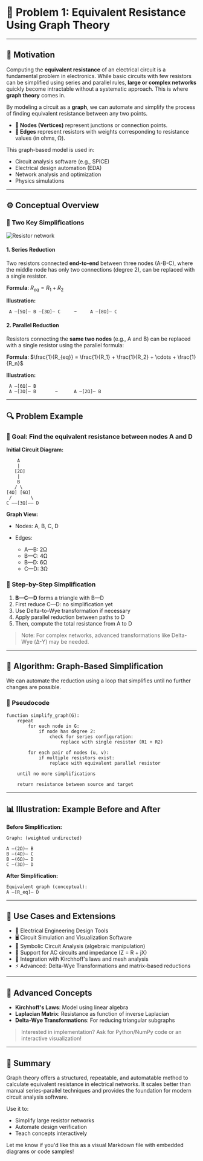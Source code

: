 # 🔌 Problem 1: Equivalent Resistance Using Graph Theory

---

## 🎯 Motivation

Computing the **equivalent resistance** of an electrical circuit is a fundamental problem in electronics. While basic circuits with few resistors can be simplified using series and parallel rules, **large or complex networks** quickly become intractable without a systematic approach. This is where **graph theory** comes in.

By modeling a circuit as a **graph**, we can automate and simplify the process of finding equivalent resistance between any two points.

- **🔹 Nodes (Vertices)** represent junctions or connection points.
- **🔸 Edges** represent resistors with weights corresponding to resistance values (in ohms, Ω).

This graph-based model is used in:

- Circuit analysis software (e.g., SPICE)
- Electrical design automation (EDA)
- Network analysis and optimization
- Physics simulations

---

## ⚙️ Conceptual Overview

### 🔁 Two Key Simplifications

![Resistor network](https://www.researchgate.net/publication/225263504/figure/fig5/AS:668205852925960@1536324098926/Graph-representation-of-a-realistic-resistor-network-The-squares-are-external-nodes-and.png)

#### 1. **Series Reduction**

Two resistors connected **end-to-end** between three nodes (A-B-C), where the middle node has only two connections (degree 2), can be replaced with a single resistor.

**Formula**: $R_{eq} = R_1 + R_2$

**Illustration:**

```
 A —[5Ω]— B —[3Ω]— C     ➞     A —[8Ω]— C
```

#### 2. **Parallel Reduction**

Resistors connecting the **same two nodes** (e.g., A and B) can be replaced with a single resistor using the parallel formula:

**Formula**: $\frac{1}{R_{eq}} = \frac{1}{R_1} + \frac{1}{R_2} + \cdots + \frac{1}{R_n}$

**Illustration:**

```
 A —[6Ω]— B
 A —[3Ω]— B       ➞      A —[2Ω]— B
```

---

## 🔍 Problem Example

### 🎯 Goal: Find the equivalent resistance between nodes A and D

**Initial Circuit Diagram:**

```
    A
    |
   [2Ω]
    |
    B
   / \
[4Ω] [6Ω]
 /       \
C ——[3Ω]—— D
```

**Graph View:**

- Nodes: A, B, C, D
- Edges:

  - A—B: 2Ω
  - B—C: 4Ω
  - B—D: 6Ω
  - C—D: 3Ω

### 🔧 Step-by-Step Simplification

1. **B—C—D** forms a triangle with B—D
2. First reduce C—D: no simplification yet
3. Use Delta-to-Wye transformation if necessary
4. Apply parallel reduction between paths to D
5. Then, compute the total resistance from A to D

> Note: For complex networks, advanced transformations like Delta-Wye (Δ-Y) may be needed.

---

## 🧠 Algorithm: Graph-Based Simplification

We can automate the reduction using a loop that simplifies until no further changes are possible.

### 🧾 Pseudocode

```plaintext
function simplify_graph(G):
    repeat
        for each node in G:
            if node has degree 2:
                check for series configuration:
                    replace with single resistor (R1 + R2)

        for each pair of nodes (u, v):
            if multiple resistors exist:
                replace with equivalent parallel resistor

    until no more simplifications

    return resistance between source and target
```

---

## 📊 Illustration: Example Before and After

**Before Simplification:**

```
Graph: (weighted undirected)

A —(2Ω)— B
B —(4Ω)— C
B —(6Ω)— D
C —(3Ω)— D
```

**After Simplification:**

```
Equivalent graph (conceptual):
A —[R_eq]— D
```

---

## 🧰 Use Cases and Extensions

- 🔌 Electrical Engineering Design Tools
- 🖥️ Circuit Simulation and Visualization Software
- 📐 Symbolic Circuit Analysis (algebraic manipulation)
- 🧮 Support for AC circuits and impedance (Z = R + jX)
- 🔁 Integration with Kirchhoff's laws and mesh analysis
- ⚡ Advanced: Delta-Wye Transformations and matrix-based reductions

---

## 🧩 Advanced Concepts

- **Kirchhoff's Laws**: Model using linear algebra
- **Laplacian Matrix**: Resistance as function of inverse Laplacian
- **Delta-Wye Transformations**: For reducing triangular subgraphs

> Interested in implementation? Ask for Python/NumPy code or an interactive visualization!

---

## 📌 Summary

Graph theory offers a structured, repeatable, and automatable method to calculate equivalent resistance in electrical networks. It scales better than manual series-parallel techniques and provides the foundation for modern circuit analysis software.

Use it to:

- Simplify large resistor networks
- Automate design verification
- Teach concepts interactively

Let me know if you'd like this as a visual Markdown file with embedded diagrams or code samples!
